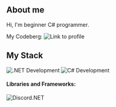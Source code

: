 ﻿## About me
Hi, I'm beginner C# programmer.

My Codeberg: ![Link to profile](https://codeberg.org/BlitDev)

## My Stack
![.NET Development](https://img.shields.io/badge/.NET-4D29C9?style=flat-square&logo=Microsoft)
![C# Development](https://img.shields.io/badge/CSharp-3A008F?style=flat-square&logo=CSharp)

#### Libraries and Frameworks:

![Discord.NET](https://img.shields.io/badge/Discord.NET-68217A?style=flat-square&logo=Discord)
